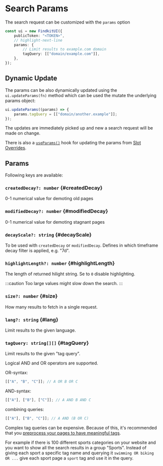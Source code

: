 # Search Params

The search request can be customized with the `params` option

```ts
const ui = new FindkitUI({
	publicToken: "<TOKEN>",
	// highlight-next-line
	params: {
		// Limit results to example.com domain
		tagQuery: [["domain/example.com"]],
	},
});
```

## Dynamic Update

The params can be also dynamically updated using the `ui.updateParams(fn)`
method which can be used the mutate the underlying params object:

```ts
ui.updateParams((params) => {
	params.tagQuery = [["domain/another.example"]];
});
```

The updates are immediately picked up and new a search request will be made on
change.

There is also a [`useParams()`](/ui/slot-overrides/hooks#useParams) hook for
updating the params from [Slot Overrides](/ui/slot-overrides).

## Params

Following keys are available:

### `createdDecay?: number` {#createdDecay}

0-1 numerical value for demoting old pages

### `modifiedDecay?: number` {#modifiedDecay}

0-1 numerical value for demoting stagnant pages

### `decayScale?: string` {#decayScale}

To be used with `createdDecay` or `modifiedDecay`. Defines in which timeframe
decay filter is applied, e.g. "7d".

### `highlightLength?: number` {#highlightLength}

The length of returned hilight string. Se to `0` disable highlighting.

:::caution
Too large values might slow down the search.
:::

### `size?: number` {#size}

How many results to fetch in a single request.

### `lang?: string` {#lang}

Limit results to the given language.

### `tagQuery: string[][]` {#tagQuery}

Limit results to the given "tag query".

Logical AND and OR operators are supported.

OR-syntax:

```js
[["A", "B", "C"]]; // A OR B OR C
```

AND-syntax:

```js
[["A"], ["B"], ["C"]]; // A AND B AND C
```

combining queries:

```js
[["A"], ["B", "C"]]; // A AND (B OR C)
```

Complex tag queries can be expensive. Because of this, it's recommended that you
[preprocess your pages to have meaningful tags](/crawler/tagging).

For example if there is 100 different sports categories on your website and you want to
show all the search results in a group "Sports". Instead of giving each sport a
specific tag name and querying it `swimming OR biking OR ...`
give each sport page a `sport` tag and use it in the query.
